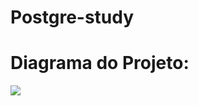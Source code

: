 # Postgre-study

<h1>Diagrama do Projeto:</h1>
<img src="https://github.com/EstevaoSiqui/Postgre-study/blob/main/Projeto%20completo%20Postgre.png">

